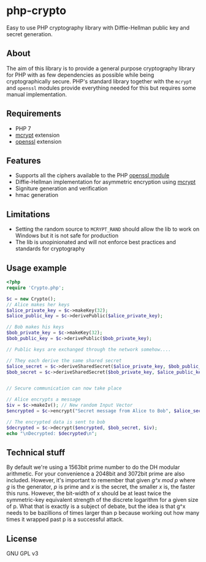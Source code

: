 # php-crypto
Easy to use PHP cryptography library with Diffie-Hellman public key and secret generation.

## About
The aim of this library is to provide a general purpose cryptography library for PHP with as few dependencies as possible
while being cryptographically secure. PHP's standard library together with the `mcrypt` and `openssl` modules provide everything needed for this but requires some manual implementation.

## Requirements
- PHP 7
- [mcrypt](http://php.net/manual/en/book.mcrypt.php) extension
- [openssl](http://php.net/manual/en/book.openssl.php) extension

## Features
- Supports all the ciphers available to the PHP [openssl module](http://php.net/manual/en/function.openssl-get-cipher-methods.php)
- Diffie-Hellman implementation for asymmetric encryption using [mcrypt](http://php.net/manual/en/book.mcrypt.php)
- Signiture generation and verification
- hmac generation

## Limitations
- Setting the random source to `MCRYPT_RAND` should allow the lib to work on Windows but it is not safe for production
- The lib is unopinionated and will not enforce best practices and standards for cryptography

## Usage example

```php
<?php
require 'Crypto.php';

$c = new Crypto();
// Alice makes her keys
$alice_private_key = $c->makeKey(32);
$alice_public_key = $c->derivePublic($alice_private_key);

// Bob makes his keys
$bob_private_key = $c->makeKey(32);
$bob_public_key = $c->derivePublic($bob_private_key);

// Public keys are exchanged through the network somehow....

// They each derive the same shared secret
$alice_secret = $c->deriveSharedSecret($alice_private_key, $bob_public_key);
$bob_secret = $c->deriveSharedSecret($bob_private_key, $alice_public_key);


// Secure communication can now take place

// Alice encrypts a message
$iv = $c->makeIv(); // New random Input Vector
$encrypted = $c->encrypt("Secret message from Alice to Bob", $alice_secret, $iv);

// The encrypted data is sent to bob
$decrypted = $c->decrypt($encrypted, $bob_secret, $iv);
echo "\nDecrypted: $decrypted\n";

```

## Technical stuff
By default we're using a 1563bit prime number to do the DH modular arithmetic. For your convenience a 2048bit and 3072bit prime are also included. However, it's important to remember that given *g^x mod p* where *g* is the generator, *p* is prime and *x* is the secret, the smaller *x* is, the faster this runs.  However, the bit-width of x should be at least twice the symmetric-key equivalent strength of the discrete logarithm for a given size of p.  What that is exactly is a subject of debate, but the idea is that g^x needs to be bazillions of times larger than p because working out how many times it wrapped
past p is a successful attack.

## License
GNU GPL v3
